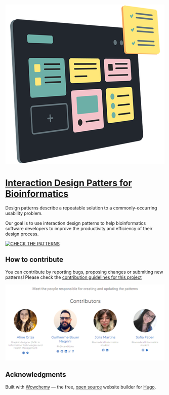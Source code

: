 ![](assets/media/icon.png)

# [Interaction Design Patters for Bioinformatics](https://bioinformaticspatterns.com/)

Design patterns describe a repeatable solution to a commonly-occurring usability problem.

Our goal is to use interaction design patterns to help bioinformatics software developers to improve the productivity and efficiency of their design process.


[![CHECK THE PATTERNS](https://img.shields.io/badge/-CHECK%20THE%20PATTERNS-blue?style=for-the-badge&link=https://bioinformaticspatterns.com&link=https://bioinformaticspatterns.com/)](https://bioinformaticspatterns.com/)



## How to contribute
You can contribute by reporting bugs, proposing changes or submiting new patterns! Please check the [contribution guidelines for this project](.github/CONTRIBUTING.md)

![](assets/media/contributors.png)

## Acknowledgments

Built with <a href="https://wowchemy.com" target="_blank" rel="noopener">Wowchemy</a>  —
    the free, <a href="https://github.com/wowchemy/wowchemy-hugo-themes" target="_blank" rel="noopener">
    open source</a> website builder for <a href="https://gohugo.io" target="_blank" rel="noopener">Hugo</a>.
      </tr>
</table>